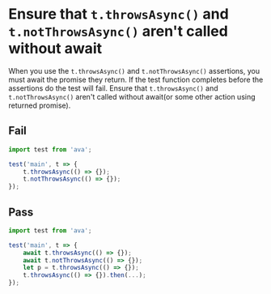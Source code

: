 # Ensure that `t.throwsAsync()` and `t.notThrowsAsync()` aren't called without await

When you use the `t.throwsAsync()` and `t.notThrowsAsync()` assertions, you must await the promise they return. If the test function completes before the assertions do the test will fail. Ensure that `t.throwsAsync()` and `t.notThrowsAsync()` aren't called without await(or some other action using returned promise).

## Fail

```js
import test from 'ava';

test('main', t => {
	t.throwsAsync(() => {});
	t.notThrowsAsync(() => {});
});
```


## Pass

```js
import test from 'ava';

test('main', t => {
	await t.throwsAsync(() => {});
	await t.notThrowsAsync(() => {});
	let p = t.throwsAsync(() => {});
	t.throwsAsync(() => {}).then(...);
});
```
